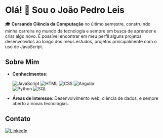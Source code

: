 # Olá! 👋 Sou o João Pedro Leis

🎓 **Cursando Ciência da Computação** no último semestre, construindo minha carreira no mundo da tecnologia e sempre em busca de aprender e criar algo novo. É possível encontrar em meu perfil alguns projetos desenvolvidos ao longo dos meus estudos, projetos principalmente com o uso de JavaScript.

## Sobre Mim

- **Conhecimentos**:
  
  ![JavaScript](https://img.shields.io/badge/JavaScript-F7DF1E?style=for-the-badge&logo=javascript&logoColor=black)
  ![HTML](https://img.shields.io/badge/HTML5-E34F26?style=for-the-badge&logo=html5&logoColor=white)
  ![CSS](https://img.shields.io/badge/CSS3-1572B6?style=for-the-badge&logo=css3&logoColor=white)
  ![Angular](https://img.shields.io/badge/Angular-DD0031?style=for-the-badge&logo=angular&logoColor=white)<br>
  ![Python](https://img.shields.io/badge/Python-3776AB?style=for-the-badge&logo=python&logoColor=white)
  ![SQL](https://img.shields.io/badge/SQL-003B57?style=for-the-badge&logo=postgresql&logoColor=white)

- **Áreas de Interesse**: Desenvolvimento web, ciência de dados, e sempre aberto a novas tecnologias.

## Contato

[![LinkedIn](https://img.shields.io/badge/LinkedIn-0A66C2?style=for-the-badge&logo=linkedin&logoColor=white)](https://www.linkedin.com/in/joãoleis224/)


